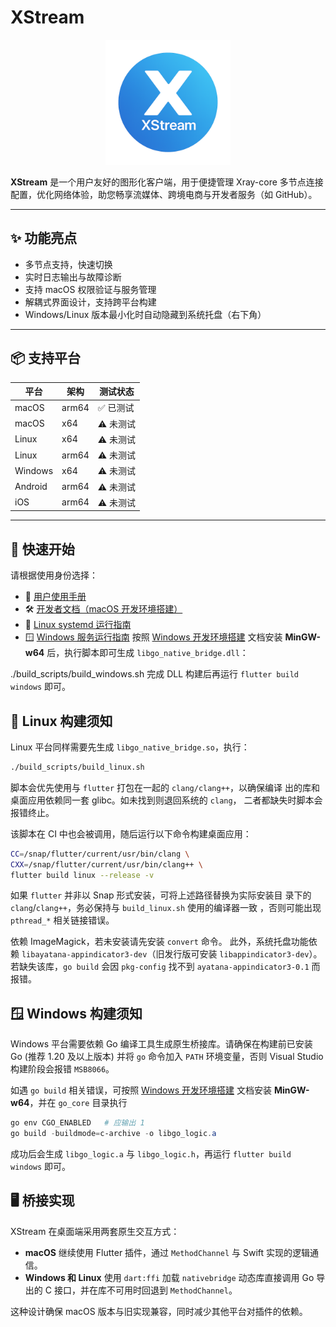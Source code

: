 # XStream

<p align="center">
  <img src="assets/logo.png" alt="Project Logo" width="200"/>
</p>

**XStream** 是一个用户友好的图形化客户端，用于便捷管理 Xray-core 多节点连接配置，优化网络体验，助您畅享流媒体、跨境电商与开发者服务（如 GitHub）。

---

## ✨ 功能亮点

- 多节点支持，快速切换
- 实时日志输出与故障诊断
- 支持 macOS 权限验证与服务管理
- 解耦式界面设计，支持跨平台构建
- Windows/Linux 版本最小化时自动隐藏到系统托盘（右下角）

---

## 📦 支持平台

| 平台     | 架构     | 测试状态   |
|----------|----------|------------|
| macOS    | arm64    | ✅ 已测试   |
| macOS    | x64      | ⚠️ 未测试   |
| Linux    | x64      | ⚠️ 未测试   |
| Linux    | arm64    | ⚠️ 未测试   |
| Windows  | x64      | ⚠️ 未测试   |
| Android  | arm64    | ⚠️ 未测试   |
| iOS      | arm64    | ⚠️ 未测试   |

---


## 🚀 快速开始

请根据使用身份选择：

- 📘 [用户使用手册](docs/user-manual.md)
- 🛠️ [开发者文档（macOS 开发环境搭建）](docs/dev-guide.md)
- 🐧 [Linux systemd 运行指南](docs/linux-xray-systemd.md)
- 🪟 [Windows 服务运行指南](docs/windows-xray-sc.md)
按照 [Windows 开发环境搭建](docs/windows-build.md) 文档安装 **MinGW-w64** 后，执行脚本即可生成 `libgo_native_bridge.dll`：

./build_scripts/build_windows.sh
完成 DLL 构建后再运行 `flutter build windows` 即可。

## 🐧 Linux 构建须知

Linux 平台同样需要先生成 `libgo_native_bridge.so`，执行：

```bash
./build_scripts/build_linux.sh
```

脚本会优先使用与 `flutter` 打包在一起的 `clang/clang++`，以确保编译
出的库和桌面应用依赖同一套 glibc。如未找到则退回系统的 `clang`，
二者都缺失时脚本会报错终止。

该脚本在 CI 中也会被调用，随后运行以下命令构建桌面应用：

```bash
CC=/snap/flutter/current/usr/bin/clang \
CXX=/snap/flutter/current/usr/bin/clang++ \
flutter build linux --release -v
```
如果 `flutter` 并非以 Snap 形式安装，可将上述路径替换为实际安装目
录下的 `clang`/`clang++`，务必保持与 `build_linux.sh` 使用的编译器一致
，否则可能出现 `pthread_*` 相关链接错误。

依赖 ImageMagick，若未安装请先安装 `convert` 命令。
此外，系统托盘功能依赖 `libayatana-appindicator3-dev`（旧发行版可安装 `libappindicator3-dev`）。若缺失该库，`go build` 会因 `pkg-config` 找不到 `ayatana-appindicator3-0.1` 而报错。

## 🪟 Windows 构建须知

Windows 平台需要依赖 Go 编译工具生成原生桥接库。请确保在构建前已安装 Go (推荐 1.20 及以上版本) 并将 `go` 命令加入 `PATH` 环境变量，否则 Visual Studio 构建阶段会报错 `MSB8066`。

如遇 `go build` 相关错误，可按照 [Windows 开发环境搭建](docs/windows-build.md) 文档安装 **MinGW-w64**，并在 `go_core` 目录执行

```powershell
go env CGO_ENABLED   # 应输出 1
go build -buildmode=c-archive -o libgo_logic.a
```

成功后会生成 `libgo_logic.a` 与 `libgo_logic.h`，再运行 `flutter build windows` 即可。

## 🖥️ 桥接实现

XStream 在桌面端采用两套原生交互方式：

- **macOS** 继续使用 Flutter 插件，通过 `MethodChannel` 与 Swift 实现的逻辑通信。
- **Windows 和 Linux** 使用 `dart:ffi` 加载 `nativebridge` 动态库直接调用 Go 导出的 C 接口，并在库不可用时回退到 `MethodChannel`。

这种设计确保 macOS 版本与旧实现兼容，同时减少其他平台对插件的依赖。
